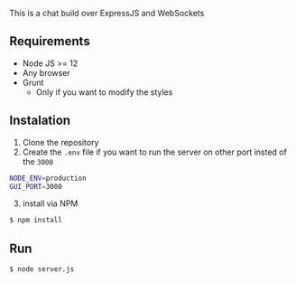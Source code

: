 This is a chat build over ExpressJS and WebSockets

## Requirements
- Node JS >= 12
- Any browser
- Grunt
  - Only if you want to modify the styles

## Instalation
1. Clone the repository
2. Create the `.env` file if you want to run the server on other port insted of the `3000`
``` sh
NODE_ENV=production
GUI_PORT=3000
```
3. install via NPM
``` sh
$ npm install
```

## Run
``` sh
$ node server.js
```